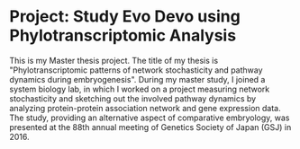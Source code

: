 # Project: Study Evo Devo using Phylotranscriptomic Analysis

This is my Master thesis project. The title of my thesis is "Phylotranscriptomic patterns of network stochasticity and pathway dynamics during embryogenesis". During my master study, I joined a system biology lab, in which I worked on a project measuring network stochasticity and sketching out the involved pathway dynamics by analyzing protein-protein association network and gene expression data. The study, providing an alternative aspect of comparative embryology, was presented at the 88th annual meeting of Genetics Society of Japan (GSJ) in 2016.
